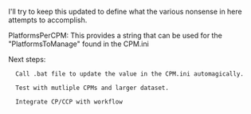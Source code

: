 I'll try to keep this updated to define what the various nonsense in here attempts to accomplish.

PlatformsPerCPM: This provides a string that can be used for the "PlatformsToManage" found in the CPM.ini
   
   Next steps:
   
      Call .bat file to update the value in the CPM.ini automagically.
      
      Test with mutliple CPMs and larger dataset.
      
      Integrate CP/CCP with workflow
